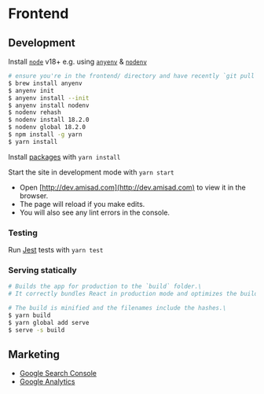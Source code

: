 # Frontend

## Development

Install [`node`](https://nodejs.org/en/) v18+ e.g. using [`anyenv`](https://github.com/anyenv/anyenv) & [`nodenv`](https://github.com/nodenv/nodenv)

```sh
# ensure you're in the frontend/ directory and have recently `git pull`'d
$ brew install anyenv
$ anyenv init
$ anyenv install --init
$ anyenv install nodenv
$ nodenv rehash
$ nodenv install 18.2.0
$ nodenv global 18.2.0
$ npm install -g yarn
$ yarn install
```

Install [packages](https://www.npmjs.com/) with `yarn install`

Start the site in development mode with `yarn start`

* Open [http://dev.amisad.com](http://dev.amisad.com) to view it in the browser.
* The page will reload if you make edits.
* You will also see any lint errors in the console.

### Testing

Run [Jest](https://jestjs.io/) tests with `yarn test`

### Serving statically

```sh
# Builds the app for production to the `build` folder.\
# It correctly bundles React in production mode and optimizes the build for the best performance.

# The build is minified and the filenames include the hashes.\
$ yarn build
$ yarn global add serve
$ serve -s build
```

## Marketing

- [Google Search Console](https://search.google.com/search-console/users?resource_id=sc-domain:amisad.com)
- [Google Analytics](https://analytics.google.com/analytics/web/?authuser=0#/p324823976/reports/intelligenthome)
